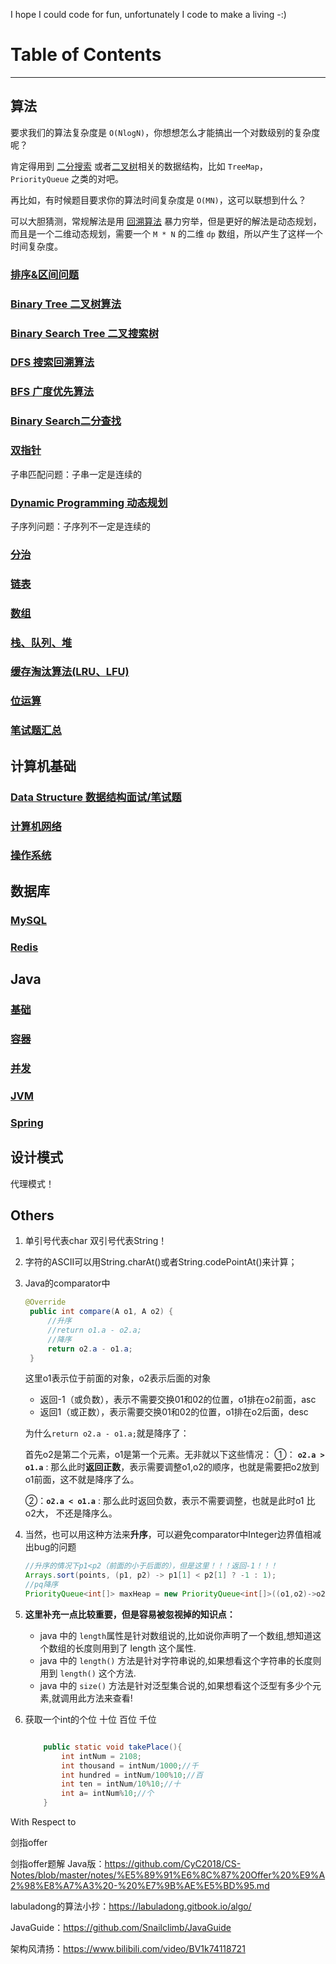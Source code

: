 I hope I could code for fun, unfortunately I code to make a living -:) 

# Table of Contents

------

## 算法

要求我们的算法复杂度是 `O(NlogN)`，你想想怎么才能搞出一个对数级别的复杂度呢？

肯定得用到 [二分搜索]() 或者<u>二叉树</u>相关的数据结构，比如 `TreeMap`，`PriorityQueue` 之类的对吧。

再比如，有时候题目要求你的算法时间复杂度是 `O(MN)`，这可以联想到什么？

可以大胆猜测，常规解法是用 [回溯算法]() 暴力穷举，但是更好的解法是动态规划，而且是一个二维动态规划，需要一个 `M * N` 的二维 `dp` 数组，所以产生了这样一个时间复杂度。

### [排序&区间问题](./算法/排序&区间问题.md)

### [Binary Tree 二叉树算法](./算法/二叉树.md) 

### [Binary Search Tree 二叉搜索树](./二叉搜索树.md)

### [DFS 搜索回溯算法](./算法/DFS搜索回溯算法.md)

### [BFS 广度优先算法](./算法/BFS广度优先算法.md)

### [Binary Search二分查找](./算法/二分查找.md)

### [双指针](./算法/双指针.md)

子串匹配问题：子串一定是连续的

### [Dynamic Programming 动态规划](./算法/动态规划.md)

子序列问题：子序列不一定是连续的

### [分治](./算法/分治.md)

### [链表](./算法/链表.md)

### [数组](./算法/数组.md)

### [栈、队列、堆](./算法/栈队列堆.md)

### [缓存淘汰算法(LRU、LFU)](./算法/缓存淘汰算法.md)

### [位运算](./算法/位运算.md)

### [笔试题汇总](./算法/笔试题.md)



## 计算机基础

### [Data Structure 数据结构面试/笔试题](./数据结构面试笔试题.md)

### [计算机网络](./计算机基础/计算机网络.md)

### [操作系统](./计算机基础/操作系统.md)



## 数据库

### [MySQL](./数据库/数据库(mysql).md)

### [Redis](./数据库./Redis.md)

## Java

### [基础](./Java/Java基础.md)

### [容器](./Java/Java容器.md)

### [并发](./Java/Java并发.md)

### [JVM](./Java/JVM.md)

### [Spring](./Java/Spring.md)

## 设计模式

代理模式！





## Others

1. 单引号代表char 双引号代表String！

2. 字符的ASCII可以用String.charAt()或者String.codePointAt()来计算；

3. Java的comparator中

    ```java
    @Override
     public int compare(A o1, A o2) {
         //升序
         //return o1.a - o2.a;
         //降序
         return o2.a - o1.a;
     }
    ```

    这里o1表示位于前面的对象，o2表示后面的对象

    - 返回-1（或负数），表示不需要交换01和02的位置，o1排在o2前面，asc
    - 返回1（或正数），表示需要交换01和02的位置，o1排在o2后面，desc

    为什么`return o2.a - o1.a;`就是降序了：

    首先o2是第二个元素，o1是第一个元素。无非就以下这些情况：
    ①： **`o2.a > o1.a`** : 那么此时**返回正数**，表示需要调整o1,o2的顺序，也就是需要把o2放到o1前面，这不就是降序了么。

    ②：**`o2.a < o1.a`** : 那么此时返回负数，表示不需要调整，也就是此时o1 比 o2大， 不还是降序么。

4. 当然，也可以用这种方法来**升序**，可以避免comparator中Integer边界值相减出bug的问题

    ```java
    //升序的情况下p1<p2（前面的小于后面的），但是这里！！！返回-1！！！
    Arrays.sort(points, (p1, p2) -> p1[1] < p2[1] ? -1 : 1);
    //pq降序
    PriorityQueue<int[]> maxHeap = new PriorityQueue<int[]>((o1,o2)->o2[1]-o1[1]);
    
    ```
    
    
    
5. **这里补充一点比较重要，但是容易被忽视掉的知识点：**

    - java 中的 `length`属性是针对数组说的,比如说你声明了一个数组,想知道这个数组的长度则用到了 length 这个属性.
    - java 中的 `length()` 方法是针对字符串说的,如果想看这个字符串的长度则用到 `length()` 这个方法.
    - java 中的 `size()` 方法是针对泛型集合说的,如果想看这个泛型有多少个元素,就调用此方法来查看!

6. 获取一个int的个位  十位 百位 千位

    ```java
    
        public static void takePlace(){
            int intNum = 2108;
            int thousand = intNum/1000;//千
            int hundred = intNum/100%10;//百
            int ten = intNum/10%10;//十
            int a= intNum%10;//个
        }
    ```

    

    



With Respect to

剑指offer

剑指offer题解 Java版：https://github.com/CyC2018/CS-Notes/blob/master/notes/%E5%89%91%E6%8C%87%20Offer%20%E9%A2%98%E8%A7%A3%20-%20%E7%9B%AE%E5%BD%95.md

labuladong的算法小抄：https://labuladong.gitbook.io/algo/

JavaGuide：https://github.com/Snailclimb/JavaGuide

架构风清扬：https://www.bilibili.com/video/BV1k74118721
